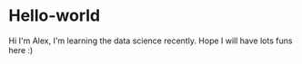 # Hello-world
Hi
I'm Alex, I'm learning the data science recently. Hope I will have lots funs here :)
